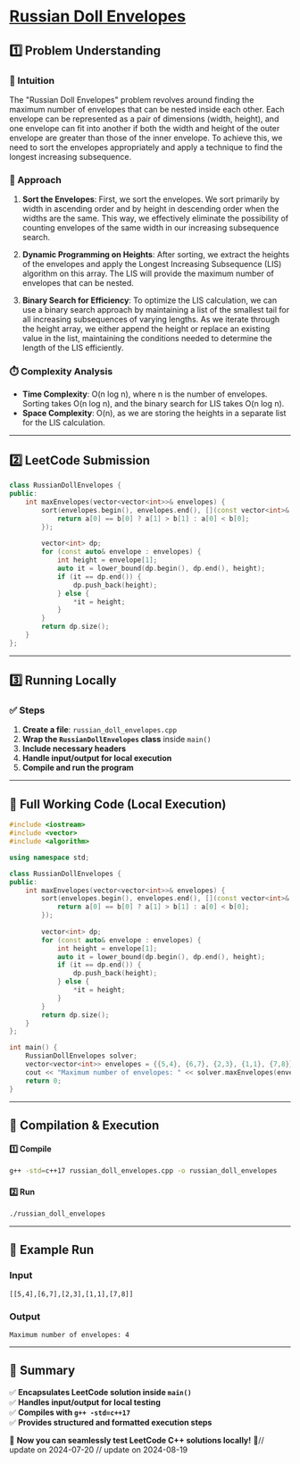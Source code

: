 # **[Russian Doll Envelopes](https://leetcode.com/problems/russian-doll-envelopes/description/)**  

## **1️⃣ Problem Understanding**  
### **📌 Intuition**  
The "Russian Doll Envelopes" problem revolves around finding the maximum number of envelopes that can be nested inside each other. Each envelope can be represented as a pair of dimensions (width, height), and one envelope can fit into another if both the width and height of the outer envelope are greater than those of the inner envelope. To achieve this, we need to sort the envelopes appropriately and apply a technique to find the longest increasing subsequence.

### **🚀 Approach**  
1. **Sort the Envelopes**: First, we sort the envelopes. We sort primarily by width in ascending order and by height in descending order when the widths are the same. This way, we effectively eliminate the possibility of counting envelopes of the same width in our increasing subsequence search.
  
2. **Dynamic Programming on Heights**: After sorting, we extract the heights of the envelopes and apply the Longest Increasing Subsequence (LIS) algorithm on this array. The LIS will provide the maximum number of envelopes that can be nested.

3. **Binary Search for Efficiency**: To optimize the LIS calculation, we can use a binary search approach by maintaining a list of the smallest tail for all increasing subsequences of varying lengths. As we iterate through the height array, we either append the height or replace an existing value in the list, maintaining the conditions needed to determine the length of the LIS efficiently.

### **⏱️ Complexity Analysis**  
- **Time Complexity**: O(n log n), where n is the number of envelopes. Sorting takes O(n log n), and the binary search for LIS takes O(n log n).
- **Space Complexity**: O(n), as we are storing the heights in a separate list for the LIS calculation.

---  

## **2️⃣ LeetCode Submission**  
```cpp
class RussianDollEnvelopes {
public:
    int maxEnvelopes(vector<vector<int>>& envelopes) {
        sort(envelopes.begin(), envelopes.end(), [](const vector<int>& a, const vector<int>& b) {
            return a[0] == b[0] ? a[1] > b[1] : a[0] < b[0];
        });
        
        vector<int> dp;
        for (const auto& envelope : envelopes) {
            int height = envelope[1];
            auto it = lower_bound(dp.begin(), dp.end(), height);
            if (it == dp.end()) {
                dp.push_back(height);
            } else {
                *it = height;
            }
        }
        return dp.size();
    }
};
```  

---  

## **3️⃣ Running Locally**  
### **✅ Steps**  
1. **Create a file**: `russian_doll_envelopes.cpp`  
2. **Wrap the `RussianDollEnvelopes` class** inside `main()`  
3. **Include necessary headers**  
4. **Handle input/output for local execution**  
5. **Compile and run the program**  

---  

## **📝 Full Working Code (Local Execution)**  
```cpp
#include <iostream>
#include <vector>
#include <algorithm>

using namespace std;

class RussianDollEnvelopes {
public:
    int maxEnvelopes(vector<vector<int>>& envelopes) {
        sort(envelopes.begin(), envelopes.end(), [](const vector<int>& a, const vector<int>& b) {
            return a[0] == b[0] ? a[1] > b[1] : a[0] < b[0];
        });
        
        vector<int> dp;
        for (const auto& envelope : envelopes) {
            int height = envelope[1];
            auto it = lower_bound(dp.begin(), dp.end(), height);
            if (it == dp.end()) {
                dp.push_back(height);
            } else {
                *it = height;
            }
        }
        return dp.size();
    }
};

int main() {
    RussianDollEnvelopes solver;
    vector<vector<int>> envelopes = {{5,4}, {6,7}, {2,3}, {1,1}, {7,8}};
    cout << "Maximum number of envelopes: " << solver.maxEnvelopes(envelopes) << endl;
    return 0;
}
```  

---  

## **🔧 Compilation & Execution**  
#### **1️⃣ Compile**  
```bash
g++ -std=c++17 russian_doll_envelopes.cpp -o russian_doll_envelopes
```  

#### **2️⃣ Run**  
```bash
./russian_doll_envelopes
```  

---  

## **🎯 Example Run**  
### **Input**  
```
[[5,4],[6,7],[2,3],[1,1],[7,8]]
```  
### **Output**  
```
Maximum number of envelopes: 4
```  

---  

## **📌 Summary**  
✅ **Encapsulates LeetCode solution inside `main()`**  
✅ **Handles input/output for local testing**  
✅ **Compiles with `g++ -std=c++17`**  
✅ **Provides structured and formatted execution steps**  

🚀 **Now you can seamlessly test LeetCode C++ solutions locally!** 🚀// update on 2024-07-20
// update on 2024-08-19
